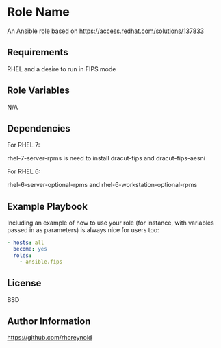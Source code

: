 Role Name
=========

An Ansible role based on https://access.redhat.com/solutions/137833

Requirements
------------

RHEL and a desire to run in FIPS mode

Role Variables
--------------

N/A

Dependencies
------------
For RHEL 7:

rhel-7-server-rpms is need to install dracut-fips and dracut-fips-aesni

For RHEL 6:

rhel-6-server-optional-rpms and rhel-6-workstation-optional-rpms

Example Playbook
----------------

Including an example of how to use your role (for instance, with variables passed in as parameters) is always nice for users too:

```yaml
- hosts: all
  become: yes
  roles:
    - ansible.fips
```

License
-------

BSD

Author Information
------------------

https://github.com/rhcreynold
